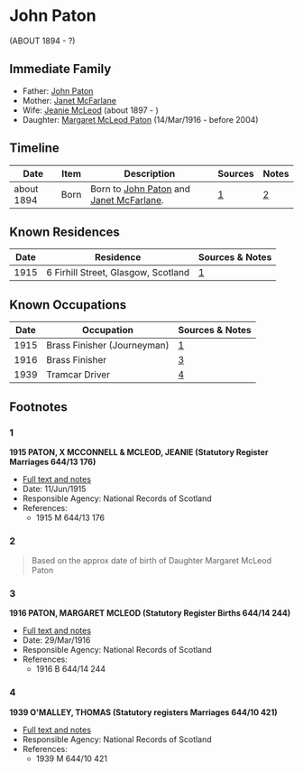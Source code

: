 ﻿---
layout: person
subject_key: i5211114
permalink: /people/i5211114
---

# John Paton
(ABOUT 1894 - ?)

## Immediate Family

* Father: [John Paton](./@43171135@-john-paton-b-d.md)
* Mother: [Janet McFarlane](./@96104748@-janet-mcfarlane-b-d.md)
* Wife: [Jeanie McLeod](./@70248352@-jeanie-mcleod-b1897-d.md) (about 1897 - )
* Daughter: [Margaret McLeod Paton](./@56209708@-margaret-mcleod-paton-b1916-3-14-d2004.md) (14/Mar/1916 - before 2004)

## Timeline

Date | Item | Description | Sources | Notes
---|---|---|---|---
about 1894 | Born | Born to [John Paton](./@43171135@-john-paton-b-d.md) and [Janet McFarlane](./@96104748@-janet-mcfarlane-b-d.md). | [1](#1) | [2](#2)

## Known Residences

Date | Residence | Sources & Notes
---|---|---
1915 | 6 Firhill Street, Glasgow, Scotland | [1](#1)

## Known Occupations

Date | Occupation | Sources & Notes
---|---|---
1915 | Brass Finisher (Journeyman) | [1](#1)
1916 | Brass Finisher | [3](#3)
1939 | Tramcar Driver | [4](#4)

## Footnotes

### 1

**1915 PATON, X MCCONNELL & MCLEOD, JEANIE (Statutory Register Marriages 644/13 176)**

* [Full text and notes](../sources/@35419326@-1915-paton,-john-mcconnell-&-mcleod,-jeanie-statutory-register-marriages-644-13-176-.md)
* Date: 11/Jun/1915
* Responsible Agency: National Records of Scotland
* References: 
  * 1915 M 644/13 176

### 2

> Based on the approx date of birth of Daughter Margaret McLeod Paton
>


### 3

**1916 PATON, MARGARET MCLEOD (Statutory Register Births 644/14 244)**

* [Full text and notes](../sources/@48246976@-1916-paton,-margaret-mcleod-statutory-register-births-644-14-244-.md)
* Date: 29/Mar/1916
* Responsible Agency: National Records of Scotland
* References: 
  * 1916 B 644/14 244

### 4

**1939 O'MALLEY, THOMAS (Statutory registers Marriages 644/10 421)**

* [Full text and notes](../sources/@89657505@-1939-o'malley,-thomas-statutory-registers-marriages-644-10-421-.md)
* Responsible Agency: National Records of Scotland
* References: 
  * 1939 M 644/10 421

